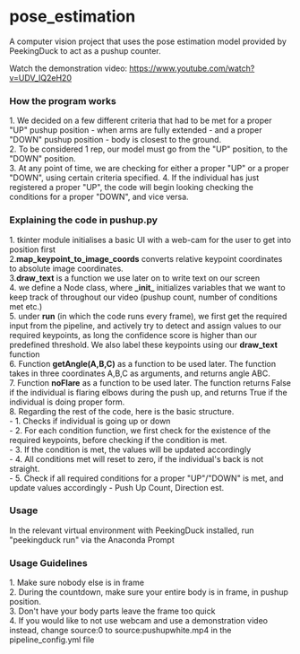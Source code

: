 # pose_estimation
A computer vision project that uses the pose estimation model provided by PeekingDuck to act as a pushup counter.

Watch the demonstration video:
https://www.youtube.com/watch?v=UDV_IQ2eH20 

<h3>How the program works</h3>
1. We decided on a few different criteria that had to be met for a proper "UP" pushup position - when arms are fully extended - and a proper "DOWN" pushup position - body is closest to the ground.<br>
2. To be considered 1 rep, our model must go from the "UP" position, to the "DOWN" position.<br>
3. At any point of time, we are checking for either a proper "UP" or a proper "DOWN", using certain criteria specified. 
4. If the individual has just registered a proper "UP", the code will begin looking checking the conditions for a proper "DOWN", and vice versa.<br>

<h3>Explaining the code in pushup.py</h3>
1. tkinter module initialises a basic UI with a web-cam for the user to get into position first<br>
2.<strong>map_keypoint_to_image_coords</strong> converts relative keypoint coordinates to absolute image coordinates.<br>
3.<strong>draw_text</strong> is a function we use later on to write text on our screen<br>
4. we define a Node class, where <strong>_init_</strong> initializes variables that we want to keep track of throughout our video (pushup count, number of conditions met etc.)<br>
5. under <strong>run</strong> (in which the code runs every frame), we first get the required input from the pipeline, and actively try to detect and assign values to our required keypoints, as long the confidence score is higher than our predefined threshold. We also label these keypoints using our <strong>draw_text</strong> function<br>
6. Function <strong>getAngle(A,B,C)</strong> as a function to be used later. The function takes in three coordinates A,B,C as arguments, and returns angle ABC.<br>
7. Function <strong>noFlare</strong> as a function to be used later. The function returns False if the individual is flaring elbows during the push up, and returns True if the individual is doing proper form.<br>
8. Regarding the rest of the code, here is the basic structure.<br>
- 1. Checks if individual is going up or down<br>
- 2. For each condition function, we first check for the existence of the required keypoints, before checking if the condition is met.<br>
- 3. If the condition is met, the values will be updated accordingly<br>
- 4. All conditions met will reset to zero, if the individual's back is not straight.<br>
- 5. Check if all required conditions for a proper "UP"/"DOWN" is met, and update values accordingly - Push Up Count, Direction est. <br>

<h3>Usage</h3>
In the relevant virtual environment with PeekingDuck installed, run "peekingduck run" via the Anaconda Prompt

<h3>Usage Guidelines</h3>
1. Make sure nobody else is in frame<br>
2. During the countdown, make sure your entire body is in frame, in pushup position.<br>
3. Don't have your body parts leave the frame too quick<br>
4. If you would like to not use webcam and use a demonstration video instead, change source:0 to source:pushupwhite.mp4 in the pipeline_config.yml file
